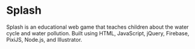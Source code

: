 # Splash
Splash is an educational web game that teaches children about the water cycle and water pollution. Built using HTML, JavaScript, jQuery, Firebase, PixiJS, Node.js, and Illustrator.
